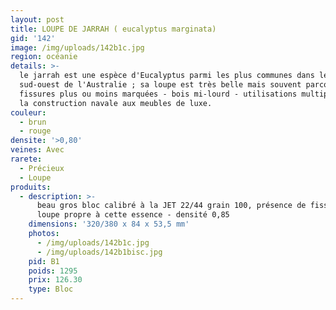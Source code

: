 ```yaml
---
layout: post
title: LOUPE DE JARRAH ( eucalyptus marginata)
gid: '142'
image: /img/uploads/142b1c.jpg
region: océanie
details: >-
  le jarrah est une espèce d'Eucalyptus parmi les plus communes dans le
  sud-ouest de l'Australie ; sa loupe est très belle mais souvent parcourue de
  fissures plus ou moins marquées - bois mi-lourd - utilisations multiples : de
  la construction navale aux meubles de luxe.
couleur:
  - brun
  - rouge
densite: '>0,80'
veines: Avec
rarete:
  - Précieux
  - Loupe
produits:
  - description: >-
      beau gros bloc calibré à la JET 22/44 grain 100, présence de fissures de
      loupe propre à cette essence - densité 0,85
    dimensions: '320/380 x 84 x 53,5 mm'
    photos:
      - /img/uploads/142b1c.jpg
      - /img/uploads/142b1bisc.jpg
    pid: B1
    poids: 1295
    prix: 126.30
    type: Bloc
---
```


